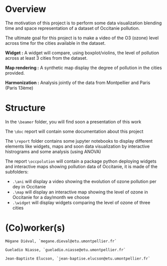 
# Overview

The motivation of this project is to perform some data visualization blending time and space representation of a dataset of Occitanie pollution.

The ultimate goal for this project is to make a video of the O3 (ozone) level across time for the cities available in the dataset.

**Widget :** 
A widget will compare, using boxplot/violins, the level of pollution across at least 3 cities from the dataset.

**Map rendering :**
A synthetic map display the degree of pollution in the cities provided. 

**Harmonization :**
Analysis jointly of the data from Montpellier and Paris (Paris 13ème)




# Structure

In the `\beamer` folder, you will find soon a presentation of this work

The `\doc` report will contain some documentation about this project

The `\report` folder contains some jupyter notebooks to display different elements like widgets, maps and soon data visualization by interactive histrograms and some analysis (using ANOVA)

The report `\occpolution` will contain a package python deploying widgets and interactive maps showing pollution data of Occitanie, it is made of the subfolders:
  + `.\ani` will display a video showing the evolution of ozone pollution per dey in Occitanie 
  + `.\map` will display an interactive map showing the level of ozone in Occitanie for a day/month we choose
  + `.\widget` will display widgets comparing the level of ozone of three cities

# (Co)worker(s)

    Mégane Diéval, `megane.dieval@etu.umontpellier.fr`

    Gueladio Niasse, `gueladio.niasse@etu.umontpellier.fr`

    Jean-Baptiste Elucson, `jean-baptise.elucson@etu.umontpellier.fr`